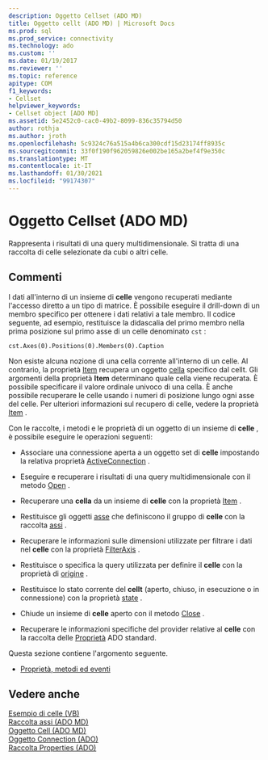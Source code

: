 ```yaml
---
description: Oggetto Cellset (ADO MD)
title: Oggetto cellt (ADO MD) | Microsoft Docs
ms.prod: sql
ms.prod_service: connectivity
ms.technology: ado
ms.custom: ''
ms.date: 01/19/2017
ms.reviewer: ''
ms.topic: reference
apitype: COM
f1_keywords:
- Cellset
helpviewer_keywords:
- Cellset object [ADO MD]
ms.assetid: 5e2452c0-cac0-49b2-8099-836c35794d50
author: rothja
ms.author: jroth
ms.openlocfilehash: 5c9324c76a515a4b6ca300cdf15d23174ff8935c
ms.sourcegitcommit: 33f0f190f962059826e002be165a2bef4f9e350c
ms.translationtype: MT
ms.contentlocale: it-IT
ms.lasthandoff: 01/30/2021
ms.locfileid: "99174307"
---
```

# <a name="cellset-object-ado-md"></a>Oggetto Cellset (ADO MD)
Rappresenta i risultati di una query multidimensionale. Si tratta di una raccolta di celle selezionate da cubi o altri celle.  
  
## <a name="remarks"></a>Commenti  
 I dati all'interno di un insieme di **celle** vengono recuperati mediante l'accesso diretto a un tipo di matrice. È possibile eseguire il drill-down di un membro specifico per ottenere i dati relativi a tale membro. Il codice seguente, ad esempio, restituisce la didascalia del primo membro nella prima posizione sul primo asse di un celle denominato `cst` :  
  
```  
cst.Axes(0).Positions(0).Members(0).Caption  
```  
  
 Non esiste alcuna nozione di una cella corrente all'interno di un celle. Al contrario, la proprietà [Item](./item-property-ado-md-cellset.md) recupera un oggetto [cella](./cell-object-ado-md.md) specifico dal cellt. Gli argomenti della proprietà **Item** determinano quale cella viene recuperata. È possibile specificare il valore ordinale univoco di una cella. È anche possibile recuperare le celle usando i numeri di posizione lungo ogni asse del celle. Per ulteriori informazioni sul recupero di celle, vedere la proprietà [Item](./item-property-ado-md-cellset.md) .  
  
 Con le raccolte, i metodi e le proprietà di un oggetto di un insieme di **celle** , è possibile eseguire le operazioni seguenti:  
  
-   Associare una connessione aperta a un oggetto set di **celle** impostando la relativa proprietà [ActiveConnection](./activeconnection-property-ado-md.md) .  
  
-   Eseguire e recuperare i risultati di una query multidimensionale con il metodo [Open](./open-method-ado-md.md) .  
  
-   Recuperare una **cella** da un insieme di **celle** con la proprietà [Item](./item-property-ado-md-cellset.md) .  
  
-   Restituisce gli oggetti [asse](./axis-object-ado-md.md) che definiscono il gruppo di **celle** con la raccolta [assi](./axes-collection-ado-md.md) .  
  
-   Recuperare le informazioni sulle dimensioni utilizzate per filtrare i dati nel **celle** con la proprietà [FilterAxis](./filteraxis-property-ado-md.md) .  
  
-   Restituisce o specifica la query utilizzata per definire il **celle** con la proprietà di [origine](./source-property-ado-md.md) .  
  
-   Restituisce lo stato corrente del **cellt** (aperto, chiuso, in esecuzione o in connessione) con la proprietà [state](./state-property-ado-md.md) .  
  
-   Chiude un insieme di **celle** aperto con il metodo [Close](./close-method-ado-md.md) .  
  
-   Recuperare le informazioni specifiche del provider relative al **celle** con la raccolta delle [Proprietà](../ado-api/properties-collection-ado.md) ADO standard.  
  
 Questa sezione contiene l'argomento seguente.  
  
-   [Proprietà, metodi ed eventi](./cellset-object-properties-methods-and-events.md)  
  
## <a name="see-also"></a>Vedere anche  
 [Esempio di celle (VB)](./cellset-example-vb.md)   
 [Raccolta assi (ADO MD)](./axes-collection-ado-md.md)   
 [Oggetto Cell (ADO MD)](./cell-object-ado-md.md)   
 [Oggetto Connection (ADO)](../ado-api/connection-object-ado.md)   
 [Raccolta Properties (ADO)](../ado-api/properties-collection-ado.md)